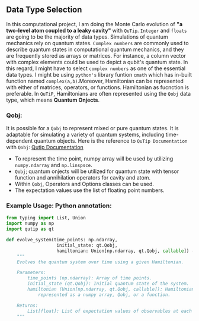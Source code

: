 ## Data Type Selection

In this computational project, I am doing the Monte Carlo evolution of **"a two-level atom coupled to a leaky cavity"** with `QuTip`. `Integer` and `floats` are going to be the majority of data types. Simulations of quantum mechanics rely on quantum states. `Complex numbers` are commonly used to describe quantum states in computational quantum mechanics, and they are frequently stored as arrays or matrices. For instance, a column vector with complex elements could be used to depict a qubit's quantum state. In this regard, I might have to select `complex numbers` as one of the essential data types. I might be using `python's` library funtion `cmath` which has in-built function named `complex(a,b)`.Moreover, Hamiltonian can be represented with either of matrices, operators, or functions. Hamiltonian as fucnction is preferable. In `QuTiP`, Hamiltonians are often represented using the `Qobj` data type, which means **Quantum Onjects**.

### Qobj:
It is possible for a `Qobj` to represent mixed or pure quantum states. It is adaptable for simulating a variety of quantum systems, including time-dependent quantum objects. Here is the reference to `QuTip Documentation` with `Qobj`:
[Qutip Documentation](https://qutip.org/docs/latest/apidoc/classes.html)

- To represent the time point, numpy array will be used by utilizing `numpy.ndarray` and `np.linspsce`.
- `Qobj`; quantum onjects will be utilized for quantum state with tensor function and annihilation operators for cavity and atom.
- Within `Qobj`, Operators  and Options classes can be used.
- The expectation values use the list of floating point numbers.

### Example Usage: Python annotation:
```python
from typing import List, Union
import numpy as np
import qutip as qt

def evolve_system(time_points: np.ndarray,
                   initial_state: qt.Qobj,
                   hamiltonian: Union[np.ndarray, qt.Qobj, callable]) -> List[float]:
    """
    Evolves the quantum system over time using a given Hamiltonian.

    Parameters:
        time_points (np.ndarray): Array of time points.
        initial_state (qt.Qobj): Initial quantum state of the system.
        hamiltonian (Union[np.ndarray, qt.Qobj, callable]): Hamiltonian of the system,
            represented as a numpy array, Qobj, or a function.

    Returns:
        List[float]: List of expectation values of observables at each time point.
    """
```
